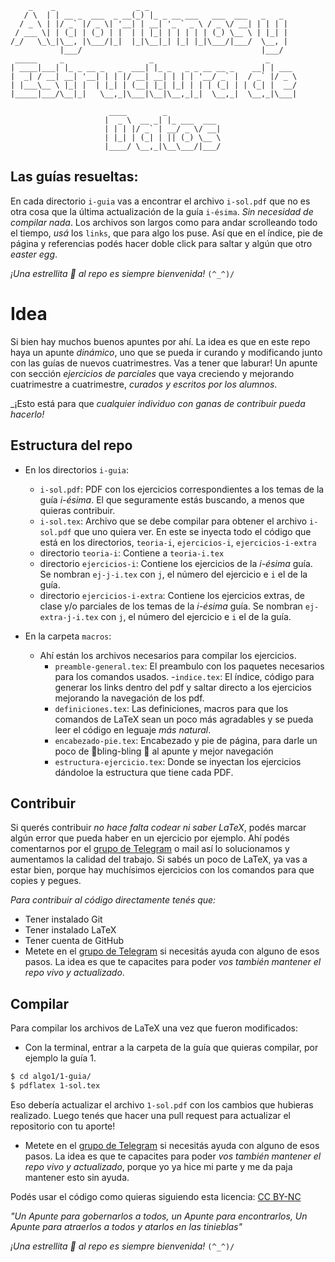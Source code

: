 ```
    _    _                  _ _                               
   / \  | | __ _  ___  _ __(_) |_ _ __ ___   ___  ___   _   _ 
  / _ \ | |/ _` |/ _ \| '__| | __| '_ ` _ \ / _ \/ __| | | | |
 / ___ \| | (_| | (_) | |  | | |_| | | | | | (_) \__ \ | |_| |
/_/   \_\_|\__, |\___/|_|  |_|\__|_| |_| |_|\___/|___/  \__, |
           |___/                                        |___/ 
 _____     _                   _                         _      
| ____|___| |_ _ __ _   _  ___| |_ _   _ _ __ __ _    __| | ___ 
|  _| / __| __| '__| | | |/ __| __| | | | '__/ _` |  / _` |/ _ \
| |___\__ \ |_| |  | |_| | (__| |_| |_| | | | (_| | | (_| |  __/
|_____|___/\__|_|   \__,_|\___|\__|\__,_|_|  \__,_|  \__,_|\___|
                                                                
                      ____        _            
                     |  _ \  __ _| |_ ___  ___ 
                     | | | |/ _` | __/ _ \/ __|
                     | |_| | (_| | || (_) \__ \
                     |____/ \__,_|\__\___/|___/
```

## Las guías resueltas:

En cada directorio `i-guia` vas a encontrar el archivo `i-sol.pdf` que no es otra cosa que la última actualización de la guía `i-ésima`. _Sin necesidad de compilar nada_.
Los archivos son largos como para andar scrolleando todo el tiempo, *usá* los `links`, que para algo los puse. Así que en el índice, pie de página y referencias podés hacer doble click para saltar
y algún que otro _easter egg_.

_¡Una estrellita 🌟 al repo es siempre bienvenida!_
`(^_^)/`


# Idea
Si bien hay muchos buenos apuntes por ahí. La idea es que en este repo haya un apunte _dinámico_, uno que se pueda
ir curando y modificando junto con las guías de nuevos cuatrimestres. Vas a tener que laburar!
Un apunte con sección _ejercicios de parciales_ que vaya creciendo y mejorando cuatrimestre a cuatrimestre,
_curados y escritos por los alumnos_.

_¡Esto está para que _cualquier individuo con ganas de contribuir pueda hacerlo!_

## Estructura del repo

- En los directorios `i-guia`:
  - `i-sol.pdf`: PDF con los ejercicios correspondientes a los temas de la guía _i-ésima_. El que seguramente estás buscando, a menos que quieras contribuir.
  - `i-sol.tex`: Archivo que se debe compilar para obtener el archivo `i-sol.pdf` que uno quiera ver. En este se inyecta todo el código que está en los directorios, `teoria-i`, `ejercicios-i`, `ejercicios-i-extra`
  - directorio `teoria-i`: Contiene a `teoria-i.tex`
  - directorio `ejercicios-i`: Contiene los ejercicios de la _i-ésima_ guía. Se nombran `ej-j-i.tex` con `j`, el número del ejercicio e `i` el de la guía.
  - directorio `ejercicios-i-extra`: Contiene los ejercicios extras, de clase y/o parciales de los temas de la _i-ésima_ guía. Se nombran `ej-extra-j-i.tex` con `j`, el número del ejercicio e `i` el de la guía.

- En la carpeta `macros`:
  - Ahí están los archivos necesarios para compilar los ejercicios.
    - `preamble-general.tex`: El preambulo con los paquetes necesarios para los comandos usados. -`indice.tex`: El índice, código para generar los links dentro del pdf y saltar directo a los ejercicios mejorando la navegación de los pdf.
    - `definiciones.tex`: Las definiciones, macros para que los comandos de LaTeX sean un poco más agradables y se pueda leer el código en leguaje _más natural_.
    - `encabezado-pie.tex`: Encabezado y pie de página, para darle un poco de 🌠bling-bling 🌠 al apunte y mejor navegación
    - `estructura-ejercicio.tex`: Donde se inyectan los ejercicios dándoloe la estructura que tiene cada PDF.

## Contribuir

Si querés contribuir _no hace falta codear ni saber LaTeX_, podés marcar algún error que pueda haber en un ejercicio por ejemplo. Ahí podés comentarnos por el [grupo de Telegram](https://t.me/+1znt2GV1i8cwMTNh) o mail así lo solucionamos y aumentamos la calidad del trabajo.
Si sabés un poco de LaTeX, ya vas a estar bien, porque hay muchísimos ejercicios con los comandos para que copies y pegues.

_Para contribuir al código directamente tenés que:_

- Tener instalado Git
- Tener instalado LaTeX
- Tener cuenta de GitHub
- Metete en el [grupo de Telegram](https://t.me/+aUVX4lkTHlg1MGMx) si necesitás ayuda con alguno de esos pasos. La idea es que te capacites para poder _vos también mantener el repo vivo y actualizado_.

## Compilar

Para compilar los archivos de LaTeX una vez que fueron modificados:

- Con la terminal, entrar a la carpeta de la guía que quieras compilar, por ejemplo la guía 1.

```bash
$ cd algo1/1-guia/
$ pdflatex 1-sol.tex
```

Eso debería actualizar el archivo `1-sol.pdf` con los cambios que hubieras realizado.
Luego tenés que hacer una pull request para actualizar el repositorio con tu aporte!

- Metete en el [grupo de Telegram](https://t.me/+aUVX4lkTHlg1MGMx) si necesitás ayuda con alguno de esos pasos.
La idea es que te capacites para poder _vos también mantener el repo vivo y actualizado_, porque yo ya hice mi parte y me da paja mantener esto sin ayuda.

Podés usar el código como quieras siguiendo esta licencia: [CC BY-NC](https://creativecommons.org/licenses/by-nc/4.0/)

_"Un Apunte para gobernarlos a todos, un Apunte para encontrarlos, Un Apunte para atraerlos a todos y atarlos en las tinieblas"_

_¡Una estrellita 🌟 al repo es siempre bienvenida!_
`(^_^)/`

